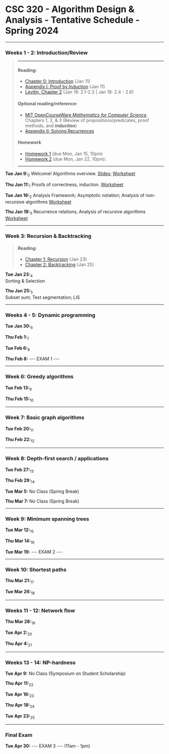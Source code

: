 
# CSC 320 - Algorithm Design & Analysis - Tentative Schedule - Spring 2024




---
### Weeks 1 - 2: Introduction/Review
> ---
> #### Reading:
> - [Chapter 0: Introduction](https://jeffe.cs.illinois.edu/teaching/algorithms/book/00-intro.pdf) (Jan 11)
> - [Appendix I: Proof by Induction](https://jeffe.cs.illinois.edu/teaching/algorithms/notes/98-induction.pdf) (Jan 11)
> - [Levitin, Chapter 2](#) (Jan 16: 2.1-2.3 | Jan 18: 2.4 - 2.6)
>
> #### Optional reading/reference:
> - [MIT OpenCourseWare *Mathematics for Computer Science*](https://ocw.mit.edu/courses/6-042j-mathematics-for-computer-science-fall-2010/pages/readings/), Chapters 1, 2, & 3 (Review of propositions/predicates, proof methods, and ***induction***)
> - [Appendix II: Solving Recurrences](https://jeffe.cs.illinois.edu/teaching/algorithms/notes/99-recurrences.pdf)
>
> #### Homework
> - [Homework 1](homework/homework-01.pdf) (due Mon, Jan 15, 10pm)
> - [Homework 2](homework/homework-02.pdf) (due Mon, Jan 22, 10pm): 
> ---

**Tue Jan 9:**<sub>0</sub> 
Welcome! Algorithms overview. [Slides](slides/lecture00-intro.pdf); [Worksheet](./worksheets/worksheet-00.pdf)

**Thu Jan 11:**<sub>1</sub> 
Proofs of correctness, induction. [Worksheet](worksheets/worksheet-01-proofs.pdf)

**Tue Jan 16:**<sub>2</sub> 
Analysis Framework; Asymptotic notation; Analysis of non-recursive algorithms [Worksheet](worksheets/worksheet-02-analysis.pdf)

**Thu Jan 18:**<sub>3</sub> 
Recurrence relations; Analysis of recursive algorithms [Worksheet](worksheets/worksheet-03-recurrences.pdf)


---
### Week 3: Recursion & Backtracking
> #### Reading:
> - [Chapter 1: Recursion](https://jeffe.cs.illinois.edu/teaching/algorithms/book/01-recursion.pdf) (Jan 23)
> - [Chapter 2: Backtracking](https://jeffe.cs.illinois.edu/teaching/algorithms/book/02-backtracking.pdf) (Jan 25)

**Tue Jan 23:**<sub>4</sub>  
Sorting & Selection

**Thu Jan 25:**<sub>5</sub>  
Subset sum; Text segmentation; LIS


---
### Weeks 4 - 5: Dynamic programming

**Tue Jan 30:**<sub>6</sub> 

**Thu Feb 1:**<sub>7</sub> 

**Tue Feb 6:**<sub>8</sub> 

**Thu Feb 8:** --- EXAM 1 ---


---
### Week 6: Greedy algorithms

**Tue Feb 13:**<sub>9</sub> 

**Thu Feb 15:**<sub>10</sub> 


---
### Week 7: Basic graph algorithms

**Tue Feb 20:**<sub>11</sub> 

**Thu Feb 22:**<sub>12</sub> 


---
### Week 8: Depth-first search / applications

**Tue Feb 27:**<sub>13</sub> 

**Thu Feb 29:**<sub>14</sub> 


**Tue Mar 5:** No Class (Spring Break)

**Thu Mar 7:** No Class (Spring Break)


---
### Week 9: Minimum spanning trees

**Tue Mar 12:**<sub>15</sub> 

**Thu Mar 14:**<sub>16</sub> 

**Tue Mar 19:** --- EXAM 2 ---


---
### Week 10: Shortest paths

**Thu Mar 21:**<sub>17</sub> 

**Tue Mar 26:**<sub>18</sub> 


---
### Weeks 11 - 12: Network flow

**Thu Mar 28:**<sub>19</sub> 

**Tue Apr 2:**<sub>20</sub> 

**Thu Apr 4:**<sub>21</sub> 


---
### Weeks 13 - 14: NP-hardness

**Tue Apr 9:** No Class (Symposium on Student Scholarship)

**Thu Apr 11:**<sub>22</sub> 

**Tue Apr 16:**<sub>23</sub> 

**Thu Apr 18:**<sub>24</sub> 

**Tue Apr 23:**<sub>25</sub> 


---
### Final Exam
**Tue Apr 30:** --- EXAM 3 --- (11am - 1pm)

